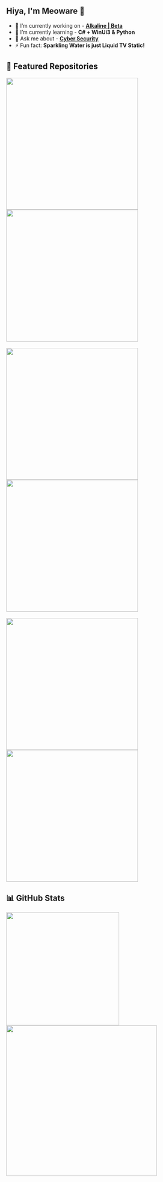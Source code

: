 ## Hiya, I'm Meoware 👋

- 🔭 I’m currently working on - **[Alkaline | Beta](https://atomix.one/alkaline)**
- 🌱 I’m currently learning - **C# + WinUi3  &  Python**
- 💬 Ask me about - **[Cyber Security](https://discord.gg/d2n6ndY65x)**
- ⚡ Fun fact: **Sparkling Water is just Liquid TV Static!**


## 🚀 Featured Repositories

<p dir="auto">
  <a href="https://github.com/meowarex/Sapphire-Player">
    <img align="left" src="https://github-readme-stats.vercel.app/api/pin/?username=meowarex&repo=Sapphire-Player&icon_color=FF0097&bg_color=22001B&theme=dark" width="350" style="margin-right: 10px;">
  </a>
  <a href="https://github.com/meowarex/Alkaline-GTK">
    <img align="left" src="https://github-readme-stats.vercel.app/api/pin/?username=meowarex&repo=Alkaline-GTK&icon_color=FF0097&bg_color=22001B&theme=dark" width="350">
  </a>
  <br clear="left" />
  
  <br clear="left" />
    <a href="https://github.com/meowarex/TobiiTile">
    <img align="left" src="https://github-readme-stats.vercel.app/api/pin/?username=meowarex&repo=TobiiTile&icon_color=FF0097&bg_color=22001B&theme=dark" width="350">
  </a>
  <a href="https://github.com/meowarex/Seafile-Theme">
    <img align="left" src="https://github-readme-stats.vercel.app/api/pin/?username=meowarex&repo=Seafile-Theme&icon_color=FF0097&bg_color=22001B&theme=dark" width="350">
  </a>
</p>
  <br clear="left" />
  
  <br clear="left" />
    <a href="https://github.com/meowarex/UserTimezones">
    <img align="left" src="https://github-readme-stats.vercel.app/api/pin/?username=meowarex&repo=UserTimezones&icon_color=FF0097&bg_color=22001B&theme=dark" width="350">
  </a>
  <a href="https://github.com/meowarex/RED-FLUX">
    <img align="left" src="https://github-readme-stats.vercel.app/api/pin/?username=meowarex&repo=RED-FLUX&icon_color=FF0097&bg_color=22001B&theme=dark" width="350">
  </a>
</p>

<br clear="left" />

## 📊 GitHub Stats

<p dir="auto">
  <a href="https://github.com/search?q=owner%3Ameowarex+language%3AVue+&type=code">
    <img align="left" src="http://23.27.6.132:9000/top-langs/?username=meowarex&langs_count=8&hide=css,scss,html,php,ejs&title_color=ffffff&text_color=c9cacc&icon_color=FF0097&bg_color=22001B&layout=compact" width="300" style="margin-right: 40px;">
  </a>
  
  <a href="https://atomix.one">
    <img align="left" src="http://23.27.6.132:9000/?username=meowarex&count_private=true&show_icons=true&hide_title=true&include_all_commits=true&theme=dark&icon_color=FF0097&bg_color=22001B" width="400">
  </a>
</p>

<br clear="left" />
